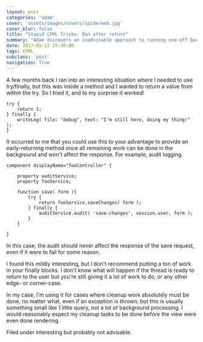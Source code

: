```yaml
---
layout: post
categories: 'adam'
cover: 'assets/images/covers/spiderweb.jpg'
cover_blur: false
title: "Stupid CFML Tricks: Run after return"
summary: "Adam discovers an inadvisable approach to running one-off background tasks in CFML"
date: 2017-05-12 15:30:00
tags: CFML
subclass: 'post'
navigation: True
---
```


A few months back I ran into an interesting situation where I needed to use try/finally, but this was inside a method and I wanted to return a value from within the try. So I tried it, and to my surprise it worked!

```
try {
	return 1;
} finally {
	writeLog( file: "debug", text: "I'm still here, doing my thing!" );
}
```

It occurred to me that you could use this to your advantage to provide an early-returning method once all remaining work can be done in the background and won't affect the response. For example, audit logging.

```
component displayName="fooController" {

	property auditService;
	property fooService;

	function save( form ){
		try {
			return fooService.saveChanges( form );
		} finally {
			auditService.audit( 'save-changes', session.user, form );
		}
	}

}
```

In this case, the audit should never affect the response of the save request, even if it were to fail for some reason.

I found this mildly interesting, but I don't recommend putting a ton of work in your finally blocks. I don't know what will happen if the thread is ready to return to the user but you're still giving it a lot of work to do, or any other edge- or corner-case.

In my case, I'm using it for cases where cleanup work absolutely must be done, no matter what, even if an exception is thrown; but this is usually something small like 1 little query, not a lot of background processing. I would reasonably expect my cleanup tasks to be done before the view were even done rendering.

Filed under interesting but probably not advisable.
